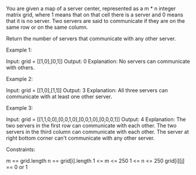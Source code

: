 You are given a map of a server center, represented as a m * n integer matrix
grid, where 1 means that on that cell there is a server and 0 means that it
is no server. Two servers are said to communicate if they are on the same row
or on the same column.

Return the number of servers that communicate with any other server.


Example 1:




Input: grid = [[1,0],[0,1]]
Output: 0
Explanation: No servers can communicate with others.

Example 2:




Input: grid = [[1,0],[1,1]]
Output: 3
Explanation: All three servers can communicate with at least one other
server.


Example 3:




Input: grid = [[1,1,0,0],[0,0,1,0],[0,0,1,0],[0,0,0,1]]
Output: 4
Explanation: The two servers in the first row can communicate with each
other. The two servers in the third column can communicate with each other.
The server at right bottom corner can't communicate with any other
server.



Constraints:


m == grid.length
n == grid[i].length
1 <= m <= 250
1 <= n <= 250
grid[i][j] == 0 or 1




